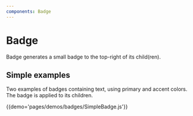 ```yaml
---
components: Badge
---
```


# Badge

Badge generates a small badge to the top-right of its child(ren).

## Simple examples

Two examples of badges containing text, using primary and accent colors. The badge is applied to its children.

{{demo='pages/demos/badges/SimpleBadge.js'}}
